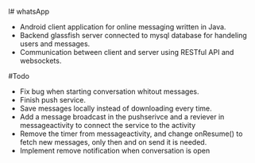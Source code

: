 l# whatsApp

- Android client application for online messaging written in Java. 
- Backend glassfish server connected to mysql database for handeling users and messages.
- Communication between client and server using RESTful API and websockets.


#Todo
- Fix bug when starting conversation whitout messages.
- Finish push service.
- Save messages locally instead of downloading every time.
- Add a message broadcast in the pushserivce and a reviever in messageactivity to connect the service to the activity
- Remove the timer from messageactivity, and change onResume() to fetch new messages, only then and on send it is needed. 
- Implement remove notification when conversation is open
